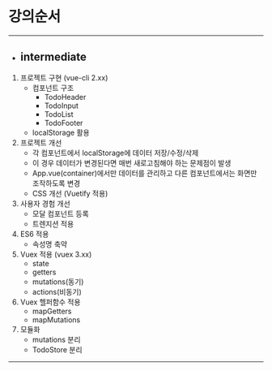 # 강의순서
***
* ## intermediate
1. 프로젝트 구현 (vue-cli 2.xx)
    * 컴포넌트 구조
      * TodoHeader
      * TodoInput
      * TodoList
      * TodoFooter
    * localStorage 활용
2. 프로젝트 개선
   * 각 컴포넌트에서 localStorage에 데이터 저장/수정/삭제
   * 이 경우 데이터가 변경된다면 매번 새로고침해야 하는 문제점이 발생
   * App.vue(container)에서만 데이터를 관리하고 다른 컴포넌트에서는 화면만 조작하도록 변경
   * CSS 개선 (Vuetify 적용)
3. 사용자 경험 개선
   * 모달 컴포넌트 등록
   * 트렌지션 적용
4. ES6 적용
   * 속성명 축약
5. Vuex 적용 (vuex 3.xx)
   * state
   * getters
   * mutations(동기)
   * actions(비동기)
6. Vuex 헬퍼함수 적용
   * mapGetters
   * mapMutations
7. 모듈화
   * mutations 분리
   * TodoStore 분리
***